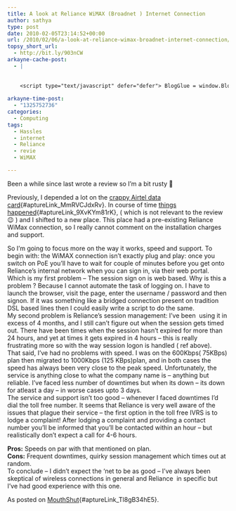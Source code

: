 ```yaml
---
title: A look at Reliance WiMAX (Broadnet ) Internet Connection
author: sathya
type: post
date: 2010-02-05T23:14:52+00:00
url: /2010/02/06/a-look-at-reliance-wimax-broadnet-internet-connection/
topsy_short_url:
  - http://bit.ly/903nCW
arkayne-cache-post:
  - |
    
    
    <script type="text/javascript" defer="defer"> BlogGlue = window.BlogGlue || window.Arkayne || {}; BlogGlue.baseurl = 'http://www.blogglue.com'; BlogGlue.go = function(e, a, cid, gid) { var id = a.getAttribute('id'); var orig = a.getAttribute('href'); var target = a.getAttribute('target'); var redir = [BlogGlue.baseurl, 'link', cid, gid, ''].join('/'); redir += '?ts=' + Math.random(); redir += '&amp;url=' + escape(a.href); a.setAttribute('href', redir); setTimeout('BlogGlue.restore("' + id + '", "' + orig + '")', 0); return true; }; BlogGlue.restore = function(id, orig) { var a = document.getElementById(id); if (a) a.setAttribute('href', orig); }; </script> <div class="blogglue_plugin" style="display:block;margin:5px 0px 20px 0px;"> <h3 class="blogglue-header blogglue-inner"> More From sathyabhat </h3> <ul class="blogglue-links blogglue-inner"> <li id="blogglue-inner-1"><a href="http://sathyabh.at/2008/01/19/my-laptop-chronicles-obtainingor-trying-to-obtain-a-bsnl-evdo-connection-part-1/?utm_source=BlogGlue_network&amp;utm_medium=BlogGlue_Plugin" id="blogglue-2947642" target="_parent" onclick="return BlogGlue.go(event, this, 2942127, 2947642);" title="My Laptop Chronicles: Obtaining(or trying to obtain) a BSNL EVDO connection Part 1 » My World">My Laptop Chronicles: Obtaining(or trying to obtain) a BSNL EVDO connection Part 1 » My World</a></li> <li id="blogglue-inner-2"><a href="http://sathyabh.at/2008/06/12/a-look-at-codemasters-grid/?utm_source=BlogGlue_network&amp;utm_medium=BlogGlue_Plugin" id="blogglue-2954395" target="_parent" onclick="return BlogGlue.go(event, this, 2942127, 2954395);" title="A Look At Codemasters&#39; GRID » My World">A Look At Codemasters&#39; GRID » My World</a></li> <li id="blogglue-inner-3"><a href="http://sathyabh.at/2008/02/17/of-handling-multiple-projects-and-failed-evdo-connections/?utm_source=BlogGlue_network&amp;utm_medium=BlogGlue_Plugin" id="blogglue-2949791" target="_parent" onclick="return BlogGlue.go(event, this, 2942127, 2949791);" title="Of Handling Multiple Projects And Failed EVDO Connections » My World">Of Handling Multiple Projects And Failed EVDO Connections » My World</a></li> </ul> <div class="blogglue-footer" style="margin:10px 0px;display:block !important"> <a href="http://www.blogglue.com/12928-ab7e24be6f12e678fc1a468df18f3f3f/?utm_source=BlogGlue%20Plugin&amp;utm_medium=Recommend&amp;utm_campaign=Plugin&amp;coupon=SATHYABHAT&amp;blogglue_page=2942127" target="_blank" style="text-decoration:none !important;"> <img src="http://www.gravatar.com/avatar.php?default=%2F%2Fs3.amazonaws.com%2Farkayne-media%2Fimg%2Fprofile%2Fdefault_sm.png&amp;size=24&amp;gravatar_id=1375f202e61682cc4963295f4b0430dc" width="24" height="24" border="0" alt="Blog Margeting Related Posts Plugin For sathyabhat" style="display:inline;margin: 0 5px 0 10px; border:1px solid #AAA; width: 24px !important; height: 24px; !important;"/><span style="position:relative;top:-8px;font-family:'Trebuchet MS'; font-size: 0.8em;">Ask <strong>sathyabhat</strong> To Recommend Your Posts</span> </a> <img class="blogglue-hit" style="border:none;left:-9999px;position:absolute;" src="http://www.blogglue.com/widget/hit/2942127.GIF" border="0" alt="Blog Marketing Related Posts Plugin Counter" /> </div> </div>
    
arkayne-time-post:
  - "1325752736"
categories:
  - Computing
tags:
  - Hassles
  - internet
  - Reliance
  - revie
  - WiMAX

---
```

Been a while since last wrote a review so I&#8217;m a bit rusty 🙂

Previously, I depended a lot on the [crappy Airtel data card][1]{#aptureLink_MmRVCJdxRv}. In course of time [things happened][2]{#aptureLink_9XvKYm81rK}, ( which is not relevant to the review 😉 ) and I shifted to a new place. This place had a pre-existing Reliance WiMax connection, so I really cannot comment on the installation charges and support.

<!--more-->

So I&#8217;m going to focus more on the way it works, speed and support. To begin with: the WiMAX connection isn&#8217;t exactly plug and play: once you switch on PoE you&#8217;ll have to wait for couple of minutes before you get onto Reliance&#8217;s internal network when you can sign in, via their web portal. Which is my first problem &#8211; The session sign on is web based. Why is this a problem ? Because I cannot automate the task of logging on. I have to launch the browser, visit the page, enter the username / password and then signon. If it was something like a bridged connection present on tradition DSL based lines then I could easily write a script to do the same.  
My second problem is Reliance&#8217;s session management: I&#8217;ve been  using it in excess of 4 months, and I still can&#8217;t figure out when the session gets timed out. There have been times when the session hasn&#8217;t expired for more than 24 hours, and yet at times it gets expired in 4 hours &#8211; this is really frustrating more so with the way session logon is handled ( ref above).  
That said, I&#8217;ve had no problems with speed. I was on the 600Kbps( 75KBps) plan then migrated to 1000Kbps (125 KBps)plan, and in both cases the speed has always been very close to the peak speed. Unfortunately, the service is anything close to what the company name is &#8211; anything but reliable. I&#8217;ve faced less number of downtimes but when its down &#8211; its down for atleast a day &#8211; in worse cases upto 3 days.  
The service and support isn&#8217;t too good &#8211; whenever I faced downtimes I&#8217;d dial the toll free number. It seems that Reliance is very well aware of the issues that plague their service &#8211; the first option in the toll free IVRS is to lodge a complaint! After lodging a complaint and providing a contact number you&#8217;ll be informed that you&#8217;ll be contacted within an hour &#8211; but realistically don&#8217;t expect a call for 4-6 hours.

**Pros:** Speeds on par with that mentioned on plan.  
**Cons:** Frequent downtimes, quirky session management which times out at random.  
To conclude &#8211; I didn&#8217;t expect the &#8216;net to be as good &#8211; I&#8217;ve always been skeptical of wireless connections in general and Reliance  in specific but I&#8217;ve had good experience with this one.

As posted on [MouthShut][3]{#aptureLink_Tl8gB34hE5}.

 [1]: http://www.mouthshut.com/review/Airtel_Data_Card-137337-1.html
 [2]: ../2008/09/21/onsite-opportunity-beckons/
 [3]: http://www.mouthshut.com/review/Reliance_Wi-Max-185804-1.html